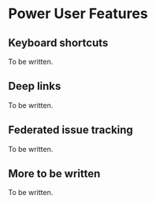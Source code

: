 # Power User Features

## Keyboard shortcuts

To be written.


## Deep links

To be written.


## Federated issue tracking

To be written.


## More to be written

To be written.

